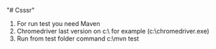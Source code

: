 "# Csssr" 
1. For run test you need Maven 
2. Chromedriver last version on c:\ for example (c:\chromedriver.exe)
3. Run from test folder command c:\mvn test
